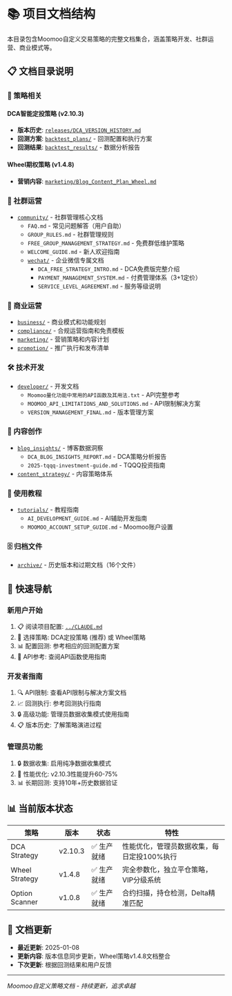 # 📚 项目文档结构

本目录包含Moomoo自定义交易策略的完整文档集合，涵盖策略开发、社群运营、商业模式等。

## 📋 文档目录说明

### 🚀 策略相关

#### DCA智能定投策略 (v2.10.3)
- **版本历史**: [`releases/DCA_VERSION_HISTORY.md`](releases/DCA_VERSION_HISTORY.md)
- **回测方案**: [`backtest_plans/`](backtest_plans/) - 回测配置和执行方案
- **回测结果**: [`backtest_results/`](backtest_results/) - 数据分析报告

#### Wheel期权策略 (v1.4.8)
- **营销内容**: [`marketing/Blog_Content_Plan_Wheel.md`](marketing/Blog_Content_Plan_Wheel.md)

### 👥 社群运营
- [`community/`](community/) - 社群管理核心文档
  - `FAQ.md` - 常见问题解答（用户自助）
  - `GROUP_RULES.md` - 社群管理规则
  - `FREE_GROUP_MANAGEMENT_STRATEGY.md` - 免费群低维护策略
  - `WELCOME_GUIDE.md` - 新人欢迎指南
  - [`wechat/`](community/wechat/) - 企业微信专属文档
    - `DCA_FREE_STRATEGY_INTRO.md` - DCA免费版完整介绍
    - `PAYMENT_MANAGEMENT_SYSTEM.md` - 付费管理体系（3+1定价）
    - `SERVICE_LEVEL_AGREEMENT.md` - 服务等级说明

### 💼 商业运营
- [`business/`](business/) - 商业模式和功能规划
- [`compliance/`](compliance/) - 合规运营指南和免责模板
- [`marketing/`](marketing/) - 营销策略和内容计划
- [`promotion/`](promotion/) - 推广执行和发布清单

### 🛠️ 技术开发
- [`developer/`](developer/) - 开发文档
  - `Moomoo量化功能中常用的API函数及其用法.txt` - API完整参考
  - `MOOMOO_API_LIMITATIONS_AND_SOLUTIONS.md` - API限制解决方案
  - `VERSION_MANAGEMENT_FINAL.md` - 版本管理方案

### 📝 内容创作
- [`blog_insights/`](blog_insights/) - 博客数据洞察
  - `DCA_BLOG_INSIGHTS_REPORT.md` - DCA策略分析报告
  - `2025-tqqq-investment-guide.md` - TQQQ投资指南
- [`content_strategy/`](content_strategy/) - 内容策略体系

### 📖 使用教程
- [`tutorials/`](tutorials/) - 教程指南
  - `AI_DEVELOPMENT_GUIDE.md` - AI辅助开发指南
  - `MOOMOO_ACCOUNT_SETUP_GUIDE.md` - Moomoo账户设置

### 🗄️ 归档文件
- [`archive/`](archive/) - 历史版本和过期文档（16个文件）

## 🎯 快速导航

### 新用户开始
1. 📋 阅读项目配置: [`../CLAUDE.md`](../CLAUDE.md)
2. 🚀 选择策略: DCA定投策略 (推荐) 或 Wheel策略
3. 📊 配置回测: 参考相应的回测配置方案
4. 🔧 API参考: 查阅API函数使用指南

### 开发者指南
1. 🔍 API限制: 查看API限制与解决方案文档
2. 📈 回测执行: 参考回测执行指南
3. 🔒 高级功能: 管理员数据收集模式使用指南
4. 📋 版本历史: 了解策略演进过程

### 管理员功能
1. 🔒 数据收集: 启用纯净数据收集模式
2. 🚀 性能优化: v2.10.3性能提升60-75%
3. 📊 长期回测: 支持10年+历史数据验证

## 📊 当前版本状态

| 策略 | 版本 | 状态 | 特性 |
|------|------|------|------|
| DCA Strategy | v2.10.3 | ✅ 生产就绪 | 性能优化，管理员数据收集，每日定投100%执行 |
| Wheel Strategy | v1.4.8 | ✅ 生产就绪 | 完全参数化，独立平仓策略，VIP分级系统 |
| Option Scanner | v1.0.8 | ✅ 生产就绪 | 合约扫描，持仓检测，Delta精准匹配 |

## 🔄 文档更新

- **最近更新**: 2025-01-08
- **更新内容**: 版本信息同步更新，Wheel策略v1.4.8文档整合
- **下次更新**: 根据回测结果和用户反馈

---

*Moomoo自定义策略文档 - 持续更新，追求卓越*